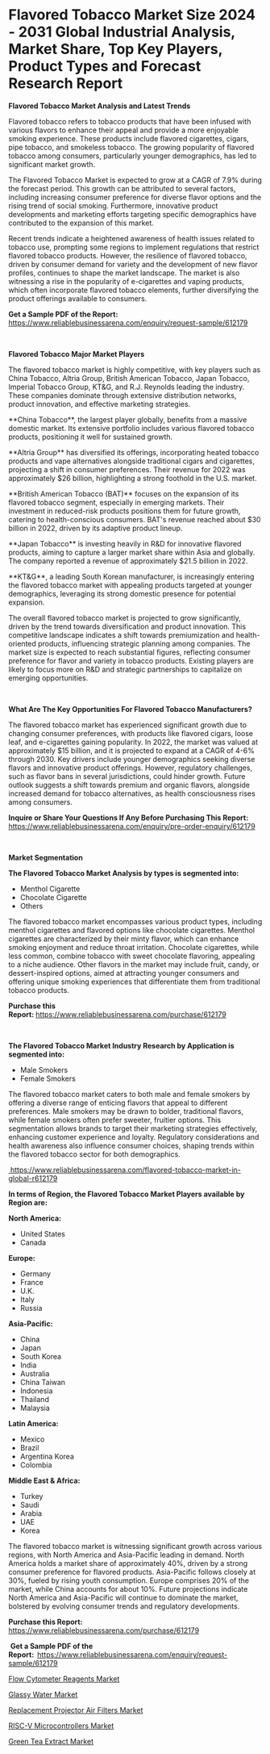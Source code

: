 <p><h1>Flavored Tobacco Market Size 2024 - 2031 Global Industrial Analysis, Market Share, Top Key Players, Product Types and Forecast Research Report</h1></p><p><strong>Flavored Tobacco Market Analysis and Latest Trends</strong></p>
<p><p>Flavored tobacco refers to tobacco products that have been infused with various flavors to enhance their appeal and provide a more enjoyable smoking experience. These products include flavored cigarettes, cigars, pipe tobacco, and smokeless tobacco. The growing popularity of flavored tobacco among consumers, particularly younger demographics, has led to significant market growth.</p><p>The Flavored Tobacco Market is expected to grow at a CAGR of 7.9% during the forecast period. This growth can be attributed to several factors, including increasing consumer preference for diverse flavor options and the rising trend of social smoking. Furthermore, innovative product developments and marketing efforts targeting specific demographics have contributed to the expansion of this market.</p><p>Recent trends indicate a heightened awareness of health issues related to tobacco use, prompting some regions to implement regulations that restrict flavored tobacco products. However, the resilience of flavored tobacco, driven by consumer demand for variety and the development of new flavor profiles, continues to shape the market landscape. The market is also witnessing a rise in the popularity of e-cigarettes and vaping products, which often incorporate flavored tobacco elements, further diversifying the product offerings available to consumers.</p></p>
<p><strong>Get a Sample PDF of the Report:&nbsp;</strong> <a href="https://www.reliablebusinessarena.com/enquiry/request-sample/612179?utm_campaign=1290&utm_medium=2&utm_source=Github&utm_content=ia&utm_term=03102024&utm_id=flavored-tobacco">https://www.reliablebusinessarena.com/enquiry/request-sample/612179</a></p>
<p>&nbsp;</p>
<p><strong>Flavored Tobacco Major Market Players</strong></p>
<p><p>The flavored tobacco market is highly competitive, with key players such as China Tobacco, Altria Group, British American Tobacco, Japan Tobacco, Imperial Tobacco Group, KT&G, and R.J. Reynolds leading the industry. These companies dominate through extensive distribution networks, product innovation, and effective marketing strategies.</p><p>**China Tobacco**, the largest player globally, benefits from a massive domestic market. Its extensive portfolio includes various flavored tobacco products, positioning it well for sustained growth.</p><p>**Altria Group** has diversified its offerings, incorporating heated tobacco products and vape alternatives alongside traditional cigars and cigarettes, projecting a shift in consumer preferences. Their revenue for 2022 was approximately $26 billion, highlighting a strong foothold in the U.S. market.</p><p>**British American Tobacco (BAT)** focuses on the expansion of its flavored tobacco segment, especially in emerging markets. Their investment in reduced-risk products positions them for future growth, catering to health-conscious consumers. BAT's revenue reached about $30 billion in 2022, driven by its adaptive product lineup.</p><p>**Japan Tobacco** is investing heavily in R&D for innovative flavored products, aiming to capture a larger market share within Asia and globally. The company reported a revenue of approximately $21.5 billion in 2022.</p><p>**KT&G**, a leading South Korean manufacturer, is increasingly entering the flavored tobacco market with appealing products targeted at younger demographics, leveraging its strong domestic presence for potential expansion.</p><p>The overall flavored tobacco market is projected to grow significantly, driven by the trend towards diversification and product innovation. This competitive landscape indicates a shift towards premiumization and health-oriented products, influencing strategic planning among companies. The market size is expected to reach substantial figures, reflecting consumer preference for flavor and variety in tobacco products. Existing players are likely to focus more on R&D and strategic partnerships to capitalize on emerging opportunities.</p></p>
<p>&nbsp;</p>
<p><strong>What Are The Key Opportunities For Flavored Tobacco Manufacturers?</strong></p>
<p><p>The flavored tobacco market has experienced significant growth due to changing consumer preferences, with products like flavored cigars, loose leaf, and e-cigarettes gaining popularity. In 2022, the market was valued at approximately $15 billion, and it is projected to expand at a CAGR of 4-6% through 2030. Key drivers include younger demographics seeking diverse flavors and innovative product offerings. However, regulatory challenges, such as flavor bans in several jurisdictions, could hinder growth. Future outlook suggests a shift towards premium and organic flavors, alongside increased demand for tobacco alternatives, as health consciousness rises among consumers.</p></p>
<p><strong>Inquire or Share Your Questions If Any Before Purchasing This Report:</strong> <a href="https://www.reliablebusinessarena.com/enquiry/pre-order-enquiry/612179?utm_campaign=1290&utm_medium=2&utm_source=Github&utm_content=ia&utm_term=03102024&utm_id=flavored-tobacco">https://www.reliablebusinessarena.com/enquiry/pre-order-enquiry/612179</a></p>
<p>&nbsp;</p>
<p><strong>Market Segmentation</strong></p>
<p><strong>The Flavored Tobacco Market Analysis by types is segmented into:</strong></p>
<p><ul><li>Menthol Cigarette</li><li>Chocolate Cigarette</li><li>Others</li></ul></p>
<p><p>The flavored tobacco market encompasses various product types, including menthol cigarettes and flavored options like chocolate cigarettes. Menthol cigarettes are characterized by their minty flavor, which can enhance smoking enjoyment and reduce throat irritation. Chocolate cigarettes, while less common, combine tobacco with sweet chocolate flavoring, appealing to a niche audience. Other flavors in the market may include fruit, candy, or dessert-inspired options, aimed at attracting younger consumers and offering unique smoking experiences that differentiate them from traditional tobacco products.</p></p>
<p><strong>Purchase this Report:&nbsp;</strong><a href="https://www.reliablebusinessarena.com/purchase/612179?utm_campaign=1290&utm_medium=2&utm_source=Github&utm_content=ia&utm_term=03102024&utm_id=flavored-tobacco">https://www.reliablebusinessarena.com/purchase/612179</a></p>
<p>&nbsp;</p>
<p><strong>The Flavored Tobacco Market Industry Research by Application is segmented into:</strong></p>
<p><ul><li>Male Smokers</li><li>Female Smokers</li></ul></p>
<p><p>The flavored tobacco market caters to both male and female smokers by offering a diverse range of enticing flavors that appeal to different preferences. Male smokers may be drawn to bolder, traditional flavors, while female smokers often prefer sweeter, fruitier options. This segmentation allows brands to target their marketing strategies effectively, enhancing customer experience and loyalty. Regulatory considerations and health awareness also influence consumer choices, shaping trends within the flavored tobacco sector for both demographics.</p></p>
<p><a href="https://www.reliablebusinessarena.com/flavored-tobacco-market-in-global-r612179?utm_campaign=1290&utm_medium=2&utm_source=Github&utm_content=ia&utm_term=03102024&utm_id=flavored-tobacco">&nbsp;https://www.reliablebusinessarena.com/flavored-tobacco-market-in-global-r612179</a></p>
<p><strong>In terms of Region, the Flavored Tobacco Market Players available by Region are:</strong></p>
<p>
    <p> <strong> North America: </strong>
        <ul>
            <li>United States</li>
            <li>Canada</li>
        </ul>
        </p> 
    <p> <strong> Europe: </strong>
        <ul>
            <li>Germany</li>
            <li>France</li>
            <li>U.K.</li>
            <li>Italy</li>
            <li>Russia</li>
        </ul>
        </p> 
    <p> <strong> Asia-Pacific: </strong>
        <ul>
            <li>China</li>
            <li>Japan</li>
            <li>South Korea</li>
            <li>India</li>
            <li>Australia</li>
            <li>China Taiwan</li>
            <li>Indonesia</li>
            <li>Thailand</li>
            <li>Malaysia</li>
        </ul>
        </p> 
    <p> <strong> Latin America: </strong>
        <ul>
            <li>Mexico</li>
            <li>Brazil</li>
            <li>Argentina Korea</li>
            <li>Colombia</li>
        </ul>
        </p> 
    <p> <strong> Middle East & Africa: </strong>
        <ul>
            <li>Turkey</li>
            <li>Saudi</li>
            <li>Arabia</li>
            <li>UAE</li>
            <li>Korea</li>
        </ul>
    </p>
    </p>
<p><p>The flavored tobacco market is witnessing significant growth across various regions, with North America and Asia-Pacific leading in demand. North America holds a market share of approximately 40%, driven by a strong consumer preference for flavored products. Asia-Pacific follows closely at 30%, fueled by rising youth consumption. Europe comprises 20% of the market, while China accounts for about 10%. Future projections indicate North America and Asia-Pacific will continue to dominate the market, bolstered by evolving consumer trends and regulatory developments.</p></p>
<p><strong>Purchase this Report: </strong><a href="https://www.reliablebusinessarena.com/purchase/612179?utm_campaign=1290&utm_medium=2&utm_source=Github&utm_content=ia&utm_term=03102024&utm_id=flavored-tobacco">https://www.reliablebusinessarena.com/purchase/612179</a></p>
<p>&nbsp;<strong>Get a Sample PDF of the Report:&nbsp;&nbsp;</strong><a href="https://www.reliablebusinessarena.com/enquiry/request-sample/612179?utm_campaign=1290&utm_medium=2&utm_source=Github&utm_content=ia&utm_term=03102024&utm_id=flavored-tobacco">https://www.reliablebusinessarena.com/enquiry/request-sample/612179</a></p>
<p><strong></strong></p>
<p><p><a href="https://www.linkedin.com/pulse/flow-cytometer-reagents-industry-sector-new-technologies-tgsuf?trackingId=hGeVtyWCTG26QawBXBKKRQ%3D%3D&utm_campaign=1290&utm_medium=2&utm_source=Github&utm_content=ia&utm_term=03102024&utm_id=flavored-tobacco">Flow Cytometer Reagents Market</a></p><p><a href="https://www.linkedin.com/pulse/glassy-water-market-global-trends-forecast-2024-2031-reseachly-xzxwe?utm_campaign=1290&utm_medium=2&utm_source=Github&utm_content=ia&utm_term=03102024&utm_id=flavored-tobacco">Glassy Water Market</a></p><p><a href="https://issuu.com/reportprime-2/docs/replacement-projector-air-filters-m_c65d67254e06c0?utm_campaign=1290&utm_medium=2&utm_source=Github&utm_content=ia&utm_term=03102024&utm_id=flavored-tobacco">Replacement Projector Air Filters Market</a></p><p><a href="https://issuu.com/reportprime-2/docs/risc-v-microcontrollers-market-size_8ec935125da5c6?utm_campaign=1290&utm_medium=2&utm_source=Github&utm_content=ia&utm_term=03102024&utm_id=flavored-tobacco">RISC-V Microcontrollers Market</a></p><p><a href="https://www.linkedin.com/pulse/green-tea-extract-market-share-new-trends-analysis-its-type-bo5if?trackingId=Yj3B0Jo8Q765uIWQ1jS7Lw%3D%3D&utm_campaign=1290&utm_medium=2&utm_source=Github&utm_content=ia&utm_term=03102024&utm_id=flavored-tobacco">Green Tea Extract Market</a></p></p>